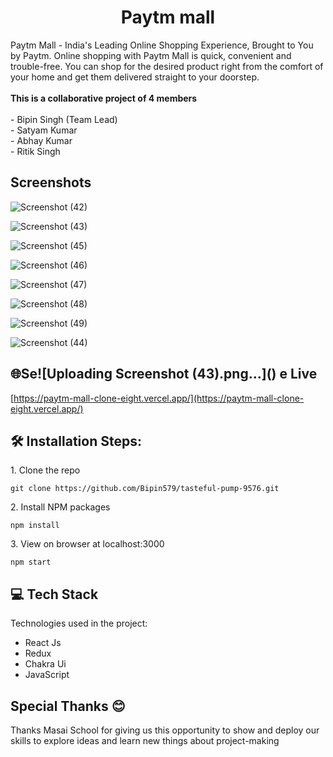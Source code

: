 
<h1 align="center" id="title">Paytm mall</h1>



<p id="description">Paytm Mall - India's Leading Online Shopping Experience, Brought to You by Paytm. Online shopping with Paytm Mall is quick, convenient and trouble-free. You can shop for the desired product right from the comfort of your home and get them delivered straight to your doorstep.<br><br><b>This is a collaborative project of 4 members</b><br><br>- Bipin Singh (Team Lead)<br>- Satyam Kumar<br>- Abhay Kumar<br>- Ritik Singh</p>



<h2>Screenshots</h2>


![Screenshot (42)](https://user-images.githubusercontent.com/110052834/216414046-97f55929-e61c-42fd-a714-807eb9024b73.png)


![Screenshot (43)](https://user-images.githubusercontent.com/110052834/216414236-15dbbc52-4059-4f91-88bf-411e5563d8cc.png)

![Screenshot (45)](https://user-images.githubusercontent.com/110052834/216414336-b027b484-88a5-4a76-8559-69763da93ccb.png)

![Screenshot (46)](https://user-images.githubusercontent.com/110052834/216414433-c94090ae-3f8f-4111-92ad-565963e68961.png)

![Screenshot (47)](https://user-images.githubusercontent.com/110052834/216414613-3919edcc-fbcd-4e96-8697-6c9fbd175c80.png)

![Screenshot (48)](https://user-images.githubusercontent.com/110052834/216414749-ca5f352d-9006-4c39-bc3c-822500498856.png)

![Screenshot (49)](https://user-images.githubusercontent.com/110052834/216414846-8f66a410-c0d9-4eea-99a1-1f70bec8545a.png)

![Screenshot (44)](https://user-images.githubusercontent.com/110052834/216414932-c30793da-e547-438f-9dce-5ca07ba3b9ac.png)


<h2>🌐Se![Uploading Screenshot (43).png…]()
e Live</h2>

[https://paytm-mall-clone-eight.vercel.app/](https://paytm-mall-clone-eight.vercel.app/)



<h2>🛠️ Installation Steps:</h2>

<p>1. Clone the repo</p>

```
git clone https://github.com/Bipin579/tasteful-pump-9576.git
```

<p>2. Install NPM packages</p>

```
npm install
```

<p>3. View on browser at localhost:3000</p>

```
npm start
```

  
  
<h2>💻 Tech Stack</h2>

Technologies used in the project:

*   React Js
*   Redux
*   Chakra Ui
*   JavaScript

<h2>Special Thanks 😊</h2>

<p>Thanks Masai School for giving us this opportunity to show and deploy our skills to explore ideas and learn new things about project-making </p>

